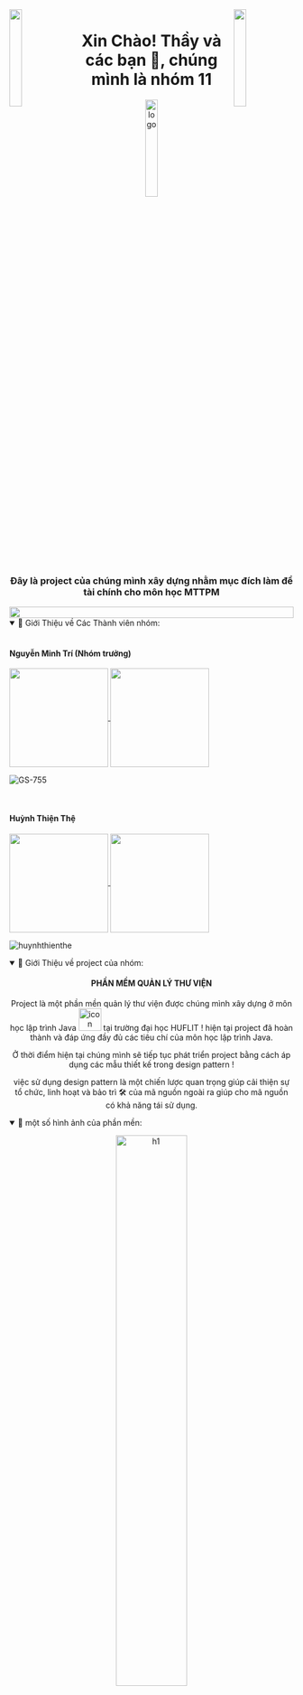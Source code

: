 <img align="left" src="https://user-images.githubusercontent.com/65187002/144930161-2f783401-8d27-4fdf-a2f7-cc0ba32f1f1f.gif" width="21%" style="display:inline;">
<img align="right" src="https://user-images.githubusercontent.com/65187002/144930161-2f783401-8d27-4fdf-a2f7-cc0ba32f1f1f.gif" width="21%" style="display:inline;">

<h1 align="center">Xin Chào! Thầy và các bạn 👋, chúng mình là nhóm 11</h1>
<p align="center">
    <img src="https://github.com/huynhthienthe/n16_qltv_v1/assets/104338354/f024fe1c-b546-441c-aaac-6cb07dfcfbe2" alt="logo" width="21%">
</p>
<h3 align="center">Đây là project của chúng mình xây dựng nhằm mục đích làm đề tài chính cho môn học MTTPM </h3>
<img src="https://i.imgur.com/dBaSKWF.gif" height="20" width="100%">
<details open="" align="left">
  <summary>
    📔 Giới Thiệu về Các Thành viên nhóm:
  </summary>
  <br>
    <h4>Nguyễn Minh Trí (Nhóm trưởng)</h4>
  <p align="left">
    <a href="git@github.com:GS-755">
      <img align="center"  height="175px" src="https://github-readme-stats.vercel.app/api?username=GS-755&show_icons=true&hide_border=true&title_color=94b4a4&amp&icon_color=FFFFFF&amp&text_color=FFFFFF&amp&bg_color=000000&count_private=true&include_all_commits=true"/>
    </a>
    <a href="git@github.com:GS-755">
      <img align="center" height="175px"  src="https://github-readme-stats.vercel.app/api/top-langs/?username=GS-755&text_color=FFFFFF&bg_color=000000&title_color=94b4a4&langs_count=15&layout=compact&hide_border=true" />
    </a>
  </p>
  <p align="left"><img align="center" src="https://github-readme-streak-stats.herokuapp.com/?user=GS-755&text_color=FFFFFF&bg_color=000000&title_color=94b4a4&langs_count=15&layout=compact&hide_border=true" alt="GS-755" /></p>
      <br>
    <h4>Huỳnh Thiện Thệ</h4>
  <p align="left">
    <a href="git@github.com:huynhthienthe">
      <img align="center"  height="175px" src="https://github-readme-stats.vercel.app/api?username=huynhthienthe&show_icons=true&hide_border=true&title_color=94b4a4&amp&icon_color=FFFFFF&amp&text_color=FFFFFF&amp&bg_color=000000&count_private=true&include_all_commits=true"/>
    </a>
    <a href="git@github.com:huynhthienthe">
      <img align="center" height="175px"  src="https://github-readme-stats.vercel.app/api/top-langs/?username=huynhthienthe&text_color=FFFFFF&bg_color=000000&title_color=94b4a4&langs_count=15&layout=compact&hide_border=true" />
    </a>
  </p>
  <p align="left"><img align="center" src="https://github-readme-streak-stats.herokuapp.com/?user=huynhthienthe&text_color=FFFFFF&bg_color=000000&title_color=94b4a4&langs_count=15&layout=compact&hide_border=true" alt="huynhthienthe" /></p>
</details>
<details open="" align="left">
  <summary>
    📔  Giới Thiệu về project của nhóm:
  </summary>
      <h4 align="center">PHẦN MỀM QUẢN LÝ THƯ VIỆN</h4>
<div align="center">
<p align="center">Project là một phần mền quản lý thư viện được chúng mình xây dựng ở môn học lập trình Java 
  <img src="https://techstack-generator.vercel.app/java-icon.svg" alt="icon" width="40" height="40" /> tại trường đại học HUFLIT ! 
  hiện tại project đã hoàn thành và đáp ứng đầy đủ các tiêu chí của môn học lập trình Java.
</p>
  <p>
  Ở thời điểm hiện tại chúng mình sẽ tiếp tục phát triển project bằng cách áp dụng các mẫu thiết kế trong design pattern !
  </p>
    <p>
  việc sử dụng design pattern là một chiến lược quan trọng giúp cải thiện sự tổ chức, 
  linh hoạt và bảo trì 🛠️ của mã nguồn ngoài ra giúp cho mã nguồn có khả năng tái sử dụng.
  </p>
</details>
    <details open="" align="left">
  <summary>
    📔  một số hình ảnh của phần mền:
  </summary>
</p>
        <p align="center">
    <img src="![Screenshot 2024-02-05 134609](https://github.com/huynhthienthe/n16_qltv_v1/assets/104338354/6dcdde0a-169d-4184-b784-658b671ac5b0)" alt="h1" width="50%">
</p>
        <p align="center">
    <img src="![Screenshot 2024-02-05 134633](https://github.com/huynhthienthe/n16_qltv_v1/assets/104338354/fd79469f-f41e-4a26-bc25-c8b4001d8906)" alt="h2" width="21%">
</p>
        <p align="center">
    <img src="![Screenshot 2024-02-05 134727](https://github.com/huynhthienthe/n16_qltv_v1/assets/104338354/c6aeb0e5-bf2c-4e6c-ba41-7bc7e6df1bca)" alt="h3" width="21%">
</p>
        <p align="center">
    <img src="![Screenshot 2024-02-05 134815](https://github.com/huynhthienthe/n16_qltv_v1/assets/104338354/7b34f6fd-a1ed-4058-8d7d-4aa7814e62ce)" alt="h4" width="21%">
</p>
        <p align="center">
    <img src="![Screenshot 2024-02-05 134845](https://github.com/huynhthienthe/n16_qltv_v1/assets/104338354/b8ff8852-8e63-4668-b30d-1348e9a2ea21)" alt="h5" width="21%">
</p>
</details>
<details open="" align="left">
  <summary>
    📔  Cách cài đặt phần mềm:
  </summary>
<br>
  B1: Bạn hãy clone project về máy ! đảm bảo rằng bạn đã có git trước đó hoặc bạn có thể tải file zip của project và giải nén nó.
<br><br>
  B2: hãy tải xampp về máy nếu bạn gặp khó khăn với việc tải về hãy xem video hướng dẫn này hi vọng nó có ích cho bạn!
<br><br>
    
  [![Watch the video](https://i.stack.imgur.com/Vp2cE.png)](https://youtu.be/0Zay4yjYxJc?si=KQeZBQTwjQXAs1p7)
  
<br><br>
  B3: hãy start xampp của bạn và chọn phần admin của MySQL:
  <br><br>
  
  ![image](https://github.com/huynhthienthe/n16_qltv_v1/assets/104338354/35d52312-387c-46ee-82ff-7f47c1d9c562)
  <br><br>
  còn đây là giao diện của phpmyadmin:
  <br><br>
![image](https://github.com/huynhthienthe/n16_qltv_v1/assets/104338354/6329d820-3a35-4542-b3d2-4435a200bdfd)
  <br><br>
    B4: bạn hãy chuyển sang phần SQL và hãy copy đoạn Script sau:

### SQL

```SQL
CREATE DATABASE n16_qltv DEFAULT CHARACTER SET utf8 COLLATE utf8_general_ci;
USE n16_qltv;

CREATE TABLE TacGia(
  MaTacGia INT NOT NULL AUTO_INCREMENT PRIMARY KEY,
  TenTacGia VARCHAR(50) NOT NULL,
  Website VARCHAR(100),
  GhiChu VARCHAR(100)
);
CREATE TABLE TheLoai(
  MaTheLoai INT NOT NULL AUTO_INCREMENT PRIMARY KEY,
  TenTheLoai VARCHAR(30) NOT NULL
);
CREATE TABLE NhaXB(
  MaNXB INT NOT NULL AUTO_INCREMENT PRIMARY KEY,
  TenNXB VARCHAR(50) NOT NULL,
  Email VARCHAR(100),
  DiaChi VARCHAR(100),
  TenNgDaiDien VARCHAR(50) NOT NULL
);
CREATE TABLE NhanVien(
  MaNV INT NOT NULL AUTO_INCREMENT PRIMARY KEY,
  TenNV VARCHAR(50) NOT NULL,
  NgaySinh DATE NOT NULL,
  SoDT CHAR(15) NOT NULL,
  DiaChi VARCHAR(100),
  TenDangNhap CHAR(20) NOT NULL,
  MatKhau VARCHAR(64) NOT NULL,
  GioiTinh CHAR(1) NOT NULL
);
CREATE TABLE DocGia(
  MaDocGia INT NOT NULL AUTO_INCREMENT PRIMARY KEY,
  TenDocGia VARCHAR(50) NOT NULL,
  DiaChi VARCHAR(100),
  SoDT CHAR(15) NOT NULL,
  TenDangNhap CHAR(20) NOT NULL,
  MatKhau VARCHAR(64) NOT NULL,
  GioiTinh CHAR(1) NOT NULL
);
CREATE TABLE Sach(
  MaSach INT NOT NULL AUTO_INCREMENT PRIMARY KEY,
  TenSach VARCHAR(50) NOT NULL,
  NamXuatBan INT NOT NULL,
  BiaSach VARCHAR(255) NOT NULL,
  MaNXB INT NOT NULL,
  MaTacGia INT NOT NULL,
  MaTheLoai INT NOT NULL,
  FOREIGN KEY(MaNXB) REFERENCES NhaXB(MaNXB),
  FOREIGN KEY(MaTacGia) REFERENCES TacGia(MaTacGia),
  FOREIGN KEY(MaTheLoai) REFERENCES TheLoai(MaTheLoai)
);
CREATE TABLE TheThuVien (
  SoThe CHAR(10) NOT NULL PRIMARY KEY,
  NgayBatDau DATE NOT NULL,
  NgayHetHan DATE NOT NULL,
  GhiChu VARCHAR(100),
  MaDocGia INT NOT NULL,
  FOREIGN KEY(MaDocGia) REFERENCES DocGia(MaDocGia)
);
CREATE TABLE MuonTra(
  MaMuonTra CHAR(10) NOT NULL PRIMARY KEY,
  NgayMuon DATE NOT NULL,
  SoThe CHAR(10),
  MaNV INT NOT NULL,
  FOREIGN KEY(SoThe) REFERENCES TheThuVien(SoThe),
  FOREIGN KEY(MaNV) REFERENCES NhanVien(MaNV)
);
CREATE TABLE CTMuonTra(
  GhiChu VARCHAR(100),
  DaTra CHAR(1) NOT NULL,
  NgayTra DATE NOT NULL,
  MaMuonTra CHAR(10) NOT NULL,
  MaSach INT NOT NULL,
  PRIMARY KEY (MaMuonTra, MaSach),
  FOREIGN KEY(MaMuonTra) REFERENCES MuonTra(MaMuonTra),
  FOREIGN KEY(MaSach) REFERENCES Sach(MaSach)
);
```
<br>
B5: bạn hãy dán đoạn Script này vào phần SQL của phpmyadmin và nhấn chọn `Run` để thực thi đoạn Script trên.
<br><br>
B6: đây là bước cuối của phần hướng dẫn này ! bạn chỉ cần cài đặc các IDE như: IntelliJ, NextBean, ... và chọn đường dẫn bạn đã clone project về và chạy nó !
chúc bạn thành công ! - GaCon -
</details>
    <details open="" align="left">
  <summary>
    📔  Các tính năng của phền mền:
  </summary>
        <h4>sẻ cập nhật trong thời gian sớm nhất !</h4>
    </details>



